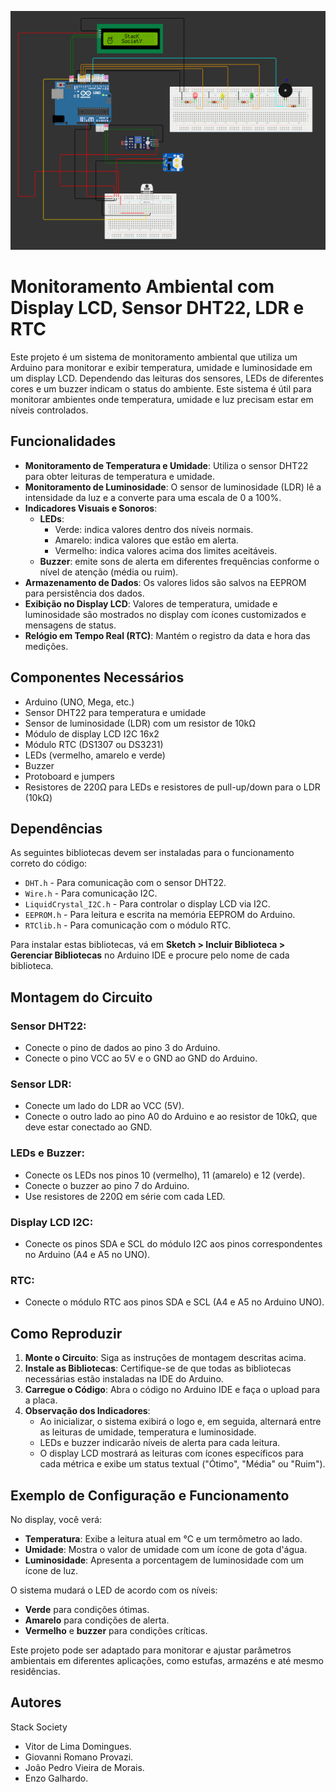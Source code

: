 ![CP2 Vinheria Agnello](Vinheria-agnello-cp2.png)

# Monitoramento Ambiental com Display LCD, Sensor DHT22, LDR e RTC

Este projeto é um sistema de monitoramento ambiental que utiliza um Arduino para monitorar e exibir temperatura, umidade e luminosidade em um display LCD. Dependendo das leituras dos sensores, LEDs de diferentes cores e um buzzer indicam o status do ambiente. Este sistema é útil para monitorar ambientes onde temperatura, umidade e luz precisam estar em níveis controlados.

## Funcionalidades

- **Monitoramento de Temperatura e Umidade**: Utiliza o sensor DHT22 para obter leituras de temperatura e umidade.
- **Monitoramento de Luminosidade**: O sensor de luminosidade (LDR) lê a intensidade da luz e a converte para uma escala de 0 a 100%.
- **Indicadores Visuais e Sonoros**:
  - **LEDs**:
    - Verde: indica valores dentro dos níveis normais.
    - Amarelo: indica valores que estão em alerta.
    - Vermelho: indica valores acima dos limites aceitáveis.
  - **Buzzer**: emite sons de alerta em diferentes frequências conforme o nível de atenção (média ou ruim).
- **Armazenamento de Dados**: Os valores lidos são salvos na EEPROM para persistência dos dados.
- **Exibição no Display LCD**: Valores de temperatura, umidade e luminosidade são mostrados no display com ícones customizados e mensagens de status.
- **Relógio em Tempo Real (RTC)**: Mantém o registro da data e hora das medições.

## Componentes Necessários

- Arduino (UNO, Mega, etc.)
- Sensor DHT22 para temperatura e umidade
- Sensor de luminosidade (LDR) com um resistor de 10kΩ
- Módulo de display LCD I2C 16x2
- Módulo RTC (DS1307 ou DS3231)
- LEDs (vermelho, amarelo e verde)
- Buzzer
- Protoboard e jumpers
- Resistores de 220Ω para LEDs e resistores de pull-up/down para o LDR (10kΩ)

## Dependências

As seguintes bibliotecas devem ser instaladas para o funcionamento correto do código:

- `DHT.h` - Para comunicação com o sensor DHT22.
- `Wire.h` - Para comunicação I2C.
- `LiquidCrystal_I2C.h` - Para controlar o display LCD via I2C.
- `EEPROM.h` - Para leitura e escrita na memória EEPROM do Arduino.
- `RTClib.h` - Para comunicação com o módulo RTC.

Para instalar estas bibliotecas, vá em **Sketch > Incluir Biblioteca > Gerenciar Bibliotecas** no Arduino IDE e procure pelo nome de cada biblioteca.

## Montagem do Circuito

### Sensor DHT22:
- Conecte o pino de dados ao pino 3 do Arduino.
- Conecte o pino VCC ao 5V e o GND ao GND do Arduino.

### Sensor LDR:
- Conecte um lado do LDR ao VCC (5V).
- Conecte o outro lado ao pino A0 do Arduino e ao resistor de 10kΩ, que deve estar conectado ao GND.

### LEDs e Buzzer:
- Conecte os LEDs nos pinos 10 (vermelho), 11 (amarelo) e 12 (verde).
- Conecte o buzzer ao pino 7 do Arduino.
- Use resistores de 220Ω em série com cada LED.

### Display LCD I2C:
- Conecte os pinos SDA e SCL do módulo I2C aos pinos correspondentes no Arduino (A4 e A5 no UNO).

### RTC:
- Conecte o módulo RTC aos pinos SDA e SCL (A4 e A5 no Arduino UNO).

## Como Reproduzir

1. **Monte o Circuito**: Siga as instruções de montagem descritas acima.
2. **Instale as Bibliotecas**: Certifique-se de que todas as bibliotecas necessárias estão instaladas na IDE do Arduino.
3. **Carregue o Código**: Abra o código no Arduino IDE e faça o upload para a placa.
4. **Observação dos Indicadores**:
   - Ao inicializar, o sistema exibirá o logo e, em seguida, alternará entre as leituras de umidade, temperatura e luminosidade.
   - LEDs e buzzer indicarão níveis de alerta para cada leitura.
   - O display LCD mostrará as leituras com ícones específicos para cada métrica e exibe um status textual ("Ótimo", "Média" ou "Ruim").

## Exemplo de Configuração e Funcionamento

No display, você verá:

- **Temperatura**: Exibe a leitura atual em °C e um termômetro ao lado.
- **Umidade**: Mostra o valor de umidade com um ícone de gota d'água.
- **Luminosidade**: Apresenta a porcentagem de luminosidade com um ícone de luz.

O sistema mudará o LED de acordo com os níveis:

- **Verde** para condições ótimas.
- **Amarelo** para condições de alerta.
- **Vermelho** e **buzzer** para condições críticas.

Este projeto pode ser adaptado para monitorar e ajustar parâmetros ambientais em diferentes aplicações, como estufas, armazéns e até mesmo residências.

## Autores

Stack Society

- Vitor de Lima Domingues.
- Giovanni Romano Provazi.
- João Pedro Vieira de Morais.
- Enzo Galhardo.